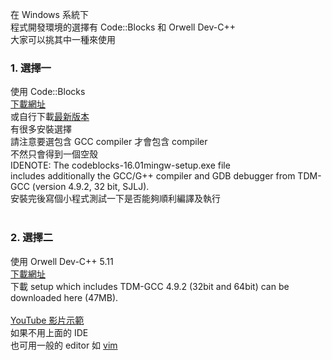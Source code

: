 在 Windows 系統下</br>
程式開發環境的選擇有 Code::Blocks 和 Orwell Dev-C++</br>
大家可以挑其中一種來使用</br>

### 1. 選擇一</br>
使用 Code::Blocks</br>
[下載網址](https://sourceforge.net/projects/codeblocks/files/Binaries/16.01/Windows/codeblocks-16.01mingw-setup.exe/download)
</br>
或自行下載[最新版本](http://www.codeblocks.org/downloads/26)
<br>有很多安裝選擇</br>
請注意要選包含 GCC compiler 才會包含 compiler</br>
不然只會得到一個空殼</br>
IDENOTE: The codeblocks-16.01mingw-setup.exe file includes additionally the GCC/G++ compiler and GDB debugger from TDM-GCC (version 4.9.2, 32 bit, SJLJ).</br>
安裝完後寫個小程式測試一下是否能夠順利編譯及執行
</br>
</br>

### 2. 選擇二</br>
使用 Orwell Dev-C++ 5.11</br>
[下載網址](http://orwelldevcpp.blogspot.tw/)</br>
下載 setup which includes TDM-GCC 4.9.2 (32bit and 64bit) can be downloaded here (47MB).</br>
</br>
[YouTube 影片示範](https://www.youtube.com/watch?v=A8N-GboibQ)</br>
如果不用上面的 IDE</br>
也可用一般的 editor 如 [vim](http://www.vim.org/scripts/script.php?script_id=21)</br>
